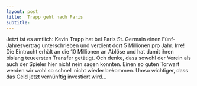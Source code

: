 ```yaml
---
layout: post
title:  Trapp geht nach Paris
subtitle:  
---
```


Jetzt ist es amtlich: Kevin Trapp hat bei Paris St. Germain einen Fünf-Jahresvertrag unterschrieben und verdient dort 5 Millionen pro Jahr. Irre! Die Eintracht erhält an die 10 Millionen an Ablöse und hat damit ihren bislang teueersten Transfer getätigt. Och denke, dass sowohl der Verein als auch der Spieler hier nicht nein sagen konnten. Einen so guten Torwart werden wir wohl so schnell nicht wieder bekommen. Umso wichtiger, dass das Geld jetzt vernünftig investiert wird...


